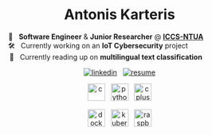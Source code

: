 <h1 align="center">Antonis Karteris</h1>

<p align="center">
  🔭 &nbsp; <b>Software Engineer</b> & <b>Junior Researcher</b> @ <a href="https://www.iccs.gr/en/?noredirect=en_US" target="_blank" rel="noreferrer"><b>ICCS-NTUA</b></a>&nbsp;&nbsp;&nbsp;&nbsp;&nbsp;&nbsp;&nbsp;&nbsp;&nbsp;&nbsp;&nbsp;&nbsp;&nbsp;&nbsp;
  <br>
  🛠️ &nbsp; Currently working on an <b>IoT Cybersecurity</b> project&nbsp;&nbsp;&nbsp;&nbsp;&nbsp;&nbsp;&nbsp;&nbsp;&nbsp;&nbsp;&nbsp;&nbsp;&nbsp;&nbsp;&nbsp;&nbsp;&nbsp;&nbsp;&nbsp;&nbsp;&nbsp;&nbsp;
  <br>
  📝 &nbsp; Currently reading up on <b>multilingual text classification</b>&nbsp;&nbsp;&nbsp;&nbsp;&nbsp;&nbsp;&nbsp;&nbsp;&nbsp;&nbsp;&nbsp;&nbsp;&nbsp;&nbsp;
</p>

<p align="center">
  <a href="https://linkedin.com/in/akarteris" target="_blank" rel="noreferrer"> <img src="https://img.shields.io/badge/LinkedIn-blue?style=flat&logo=linkedin" alt="linkedin" /></a>
   &nbsp;
  <a href="https://github.com/UphillD/UphillD/raw/main/CV_aKarteris.pdf" target="_blank" rel="noreferrer"> <img src="https://img.shields.io/badge/Resume-brightgreen?style=flat&logo=googlekeep&logoColor=white" alt="resume" /></a>
</p>

<p align="center">
  <img src="https://cdn.jsdelivr.net/gh/devicons/devicon/icons/c/c-original.svg" alt="c" width="35" height="35"/>
  &nbsp;
  <img src="https://cdn.jsdelivr.net/gh/devicons/devicon/icons/python/python-original.svg" alt="python" width="35" height="35"/>
  &nbsp;
  <img src="https://cdn.jsdelivr.net/gh/devicons/devicon/icons/cplusplus/cplusplus-original.svg" alt="cplusplus" width="35" height="35"/>
</p>
<p align="center">
<img src="https://cdn.jsdelivr.net/gh/devicons/devicon/icons/docker/docker-original.svg" alt="docker" width="35" height="35"/>
  &nbsp;
  <img src="https://cdn.jsdelivr.net/gh/devicons/devicon/icons/kubernetes/kubernetes-plain.svg" alt="kubernetes" width="35" height="35"/>
  &nbsp;
   <img src="https://cdn.jsdelivr.net/gh/devicons/devicon/icons/raspberrypi/raspberrypi-original.svg" alt="raspberrypi" width="35" height="35" />
</p>
